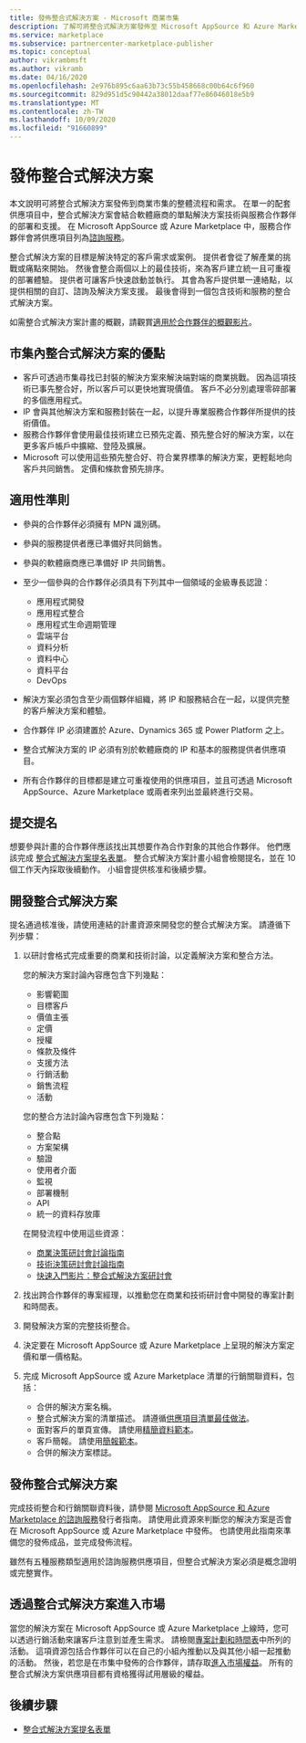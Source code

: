```yaml
---
title: 發佈整合式解決方案 - Microsoft 商業市集
description: 了解可將整合式解決方案發佈至 Microsoft AppSource 和 Azure Marketplace 的需求和步驟。
ms.service: marketplace
ms.subservice: partnercenter-marketplace-publisher
ms.topic: conceptual
author: vikrambmsft
ms.author: vikramb
ms.date: 04/16/2020
ms.openlocfilehash: 2e976b895c6aa63b73c55b458668c00b64c6f960
ms.sourcegitcommit: 829d951d5c90442a38012daaf77e86046018e5b9
ms.translationtype: MT
ms.contentlocale: zh-TW
ms.lasthandoff: 10/09/2020
ms.locfileid: "91660899"
---
```

# <a name="publish-an-integrated-solution"></a>發佈整合式解決方案

本文說明可將整合式解決方案發佈到商業市集的整體流程和需求。 在單一的配套供應項目中，整合式解決方案會結合軟體廠商的單點解決方案技術與服務合作夥伴的部署和支援。 在 Microsoft AppSource 或 Azure Marketplace 中，服務合作夥伴會將供應項目列為[諮詢服務](./consulting-services.md)。

整合式解決方案的目標是解決特定的客戶需求或案例。 提供者會從了解產業的挑戰或痛點來開始。 然後會整合兩個以上的最佳技術，來為客戶建立統一且可重複的部署體驗。 提供者可讓客戶快速啟動並執行。 其會為客戶提供單一連絡點，以提供相關的自訂、諮詢及解決方案支援。 最後會得到一個包含技術和服務的整合式解決方案。

如需整合式解決方案計畫的概觀，請觀賞[適用於合作夥伴的概觀影片](https://partner.microsoft.com/asset/detail/integrated-solutions-program-overview-for-partners-mp4)。

## <a name="benefits-of-integrated-solutions-in-the-marketplace"></a>市集內整合式解決方案的優點

* 客戶可透過市集尋找已封裝的解決方案來解決端對端的商業挑戰。 因為這項技術已事先整合好，所以客戶可以更快地實現價值。 客戶不必分別處理零碎部署的多個應用程式。
* IP 會與其他解決方案和服務封裝在一起，以提升專業服務合作夥伴所提供的技術價值。
* 服務合作夥伴會使用最佳技術建立已預先定義、預先整合好的解決方案，以在更多客戶帳戶中擴縮、登陸及擴展。
* Microsoft 可以使用這些預先整合好、符合業界標準的解決方案，更輕鬆地向客戶共同銷售。 定價和條款會預先排序。

## <a name="eligibility-criteria"></a>適用性準則

* 參與的合作夥伴必須擁有 MPN 識別碼。
* 參與的服務提供者應已準備好共同銷售。
* 參與的軟體廠商應已準備好 IP 共同銷售。
* 至少一個參與的合作夥伴必須具有下列其中一個領域的金級專長認證：

    * 應用程式開發
    * 應用程式整合
    * 應用程式生命週期管理
    * 雲端平台
    * 資料分析
    * 資料中心
    * 資料平台
    * DevOps

* 解決方案必須包含至少兩個夥伴組織，將 IP 和服務結合在一起，以提供完整的客戶解決方案和體驗。
* 合作夥伴 IP 必須建置於 Azure、Dynamics 365 或 Power Platform 之上。
* 整合式解決方案的 IP 必須有別於軟體廠商的 IP 和基本的服務提供者供應項目。
* 所有合作夥伴的目標都是建立可重複使用的供應項目，並且可透過 Microsoft AppSource、Azure Marketplace 或兩者來列出並最終進行交易。

## <a name="submit-a-nomination"></a>提交提名

想要參與計畫的合作夥伴應該找出其想要作為合作對象的其他合作夥伴。 他們應該完成 [整合式解決方案提名表單](https://aka.ms/AA5qicu)。 整合式解決方案計畫小組會檢閱提名，並在 10 個工作天內採取後續動作。 小組會提供核准和後續步驟。

## <a name="develop-an-integrated-solution"></a>開發整合式解決方案

提名通過核准後，請使用連結的計畫資源來開發您的整合式解決方案。 請遵循下列步驟：

1. 以研討會格式完成重要的商業和技術討論，以定義解決方案和整合方法。

    您的解決方案討論內容應包含下列幾點：
    * 影響範圍
    * 目標客戶
    * 價值主張
    * 定價
    * 授權
    * 條款及條件
    * 支援方法
    * 行銷活動
    * 銷售流程
    * 活動

    您的整合方法討論內容應包含下列幾點：
    * 整合點
    * 方案架構
    * 驗證
    * 使用者介面
    * 監視
    * 部署機制
    * API
    * 統一的資料存放庫

    在開發流程中使用這些資源：

    * [商業決策研討會討論指南](https://aka.ms/AA5qicx)
    * [技術決策研討會討論指南](https://aka.ms/AA5qid1)
    * [快速入門影片：整合式解決方案研討會](https://partner.microsoft.com/asset/detail/integrated-solutions-workshop-quickstart-guide-mp4)

1. 找出跨合作夥伴的專案經理，以推動您在商業和技術研討會中開發的專案計劃和時間表。

1. 開發解決方案的完整技術整合。

1. 決定要在 Microsoft AppSource 或 Azure Marketplace 上呈現的解決方案定價和單一價格點。

1. 完成 Microsoft AppSource 或 Azure Marketplace 清單的行銷關聯資料，包括：

    * 合併的解決方案名稱。
    * 整合式解決方案的清單描述。 請遵循[供應項目清單最佳做法](./gtm-offer-listing-best-practices.md)。
    * 面對客戶的單頁宣傳。 請使用[精簡資料範本](https://aka.ms/AA5s08a)。
    * 客戶簡報。 請使用[簡報範本](https://aka.ms/AA5s7ql)。
    * 合併的解決方案標誌。

## <a name="publish-your-integrated-solution"></a>發佈整合式解決方案

完成技術整合和行銷關聯資料後，請參閱 [Microsoft AppSource 和 Azure Marketplace 的諮詢服務](./consulting-services.md)發行者指南。 請使用此資源來判斷您的解決方案是否會在 Microsoft AppSource 或 Azure Marketplace 中發佈。 也請使用此指南來準備您的發佈成品，並完成發佈流程。

雖然有五種服務類型適用於諮詢服務供應項目，但整合式解決方案必須是概念證明或完整實作。

## <a name="go-to-market-with-your-integrated-solution"></a>透過整合式解決方案進入市場

當您的解決方案在 Microsoft AppSource 或 Azure Marketplace 上線時，您可以透過行銷活動來讓客戶注意到並產生需求。 請檢閱[專案計劃和時間表](https://aka.ms/AA5qiuc)中所列的活動。 這項資源包括合作夥伴可以在自己的小組內推動以及與其他小組一起推動的活動。 然後，若您是在市集中發佈的合作夥伴，請存取[進入市場權益](./gtm-your-marketplace-benefits.md#list-trial-and-consulting-benefits)。 所有的整合式解決方案供應項目都有資格獲得試用層級的權益。

## <a name="next-steps"></a>後續步驟

- [整合式解決方案提名表單](https://aka.ms/AA5qicu)

